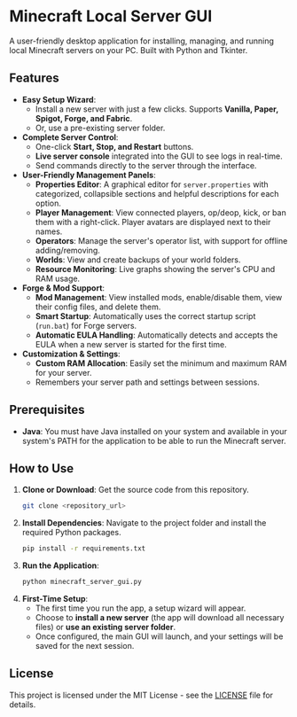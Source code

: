 # Minecraft Local Server GUI

A user-friendly desktop application for installing, managing, and running local Minecraft servers on your PC. Built with Python and Tkinter.

## Features

- **Easy Setup Wizard**:
  - Install a new server with just a few clicks. Supports **Vanilla, Paper, Spigot, Forge, and Fabric**.
  - Or, use a pre-existing server folder.
- **Complete Server Control**:
  - One-click **Start, Stop, and Restart** buttons.
  - **Live server console** integrated into the GUI to see logs in real-time.
  - Send commands directly to the server through the interface.
- **User-Friendly Management Panels**:
  - **Properties Editor**: A graphical editor for `server.properties` with categorized, collapsible sections and helpful descriptions for each option.
  - **Player Management**: View connected players, op/deop, kick, or ban them with a right-click. Player avatars are displayed next to their names.
  - **Operators**: Manage the server's operator list, with support for offline adding/removing.
  - **Worlds**: View and create backups of your world folders.
  - **Resource Monitoring**: Live graphs showing the server's CPU and RAM usage.
- **Forge & Mod Support**:
  - **Mod Management**: View installed mods, enable/disable them, view their config files, and delete them.
  - **Smart Startup**: Automatically uses the correct startup script (`run.bat`) for Forge servers.
  - **Automatic EULA Handling**: Automatically detects and accepts the EULA when a new server is started for the first time.
- **Customization & Settings**:
  - **Custom RAM Allocation**: Easily set the minimum and maximum RAM for your server.
  - Remembers your server path and settings between sessions.

## Prerequisites

- **Java**: You must have Java installed on your system and available in your system's PATH for the application to be able to run the Minecraft server.

## How to Use

1.  **Clone or Download**: Get the source code from this repository.
    ```sh
    git clone <repository_url>
    ```
2.  **Install Dependencies**: Navigate to the project folder and install the required Python packages.
    ```sh
    pip install -r requirements.txt
    ```
3.  **Run the Application**:
    ```sh
    python minecraft_server_gui.py
    ```
4.  **First-Time Setup**:
    - The first time you run the app, a setup wizard will appear.
    - Choose to **install a new server** (the app will download all necessary files) or **use an existing server folder**.
    - Once configured, the main GUI will launch, and your settings will be saved for the next session.

## License

This project is licensed under the MIT License - see the [LICENSE](LICENSE) file for details.
